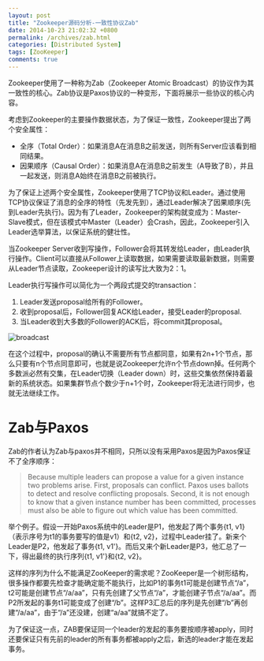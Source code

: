 ```yaml
---
layout: post
title: "Zookeeper源码分析-一致性协议Zab"
date: 2014-10-23 21:02:32 +0800
permalink: /archives/zab.html
categories: [Distributed System]
tags: [ZooKeeper]
comments: true
---
```


Zookeeper使用了一种称为Zab（Zookeeper Atomic Broadcast）的协议作为其一致性的核心。Zab协议是Paxos协议的一种变形，下面将展示一些协议的核心内容。

考虑到Zookeeper的主要操作数据状态，为了保证一致性，Zookeeper提出了两个安全属性：

+ 全序（Total Order）：如果消息A在消息B之前发送，则所有Server应该看到相同结果。
+ 因果顺序（Causal Order）：如果消息A在消息B之前发生（A导致了B），并且一起发送，则消息A始终在消息B之前被执行。

为了保证上述两个安全属性，Zookeeper使用了TCP协议和Leader。通过使用TCP协议保证了消息的全序的特性（先发先到），通过Leader解决了因果顺序(先到Leader先执行)。因为有了Leader，Zookeeper的架构就变成为：Master-Slave模式，但在该模式中Master（Leader）会Crash，因此，Zookeeper引入Leader选举算法，以保证系统的健壮性。

当Zookeeper Server收到写操作，Follower会将其转发给Leader，由Leader执行操作。Client可以直接从Follower上读取数据，如果需要读取最新数据，则需要从Leader节点读取，Zookeeper设计的读写比大致为2：1。

Leader执行写操作可以简化为一个两段式提交的transaction：

1. Leader发送proposal给所有的Follower。
2. 收到proposal后，Follower回复ACK给Leader，接受Leader的proposal.
3. 当Leader收到大多数的Follower的ACK后，将commit其proposal。

![broadcast](/images/uploads/2014/10/broadcast.png)

在这个过程中，proposal的确认不需要所有节点都同意，如果有2n+1个节点，那么只要有n个节点同意即可，也就是说Zookeeper允许n个节点down掉。任何两个多数派必然有交集，在Leader切换（Leader down）时，这些交集依然保持着最新的系统状态。如果集群节点个数少于n+1个时，Zookeeper将无法进行同步，也就无法继续工作。

# Zab与Paxos
Zab的作者认为Zab与paxos并不相同，只所以没有采用Paxos是因为Paxos保证不了全序顺序：

> Because multiple leaders can propose a value for a given instance two problems arise.
> First, proposals can conflict. Paxos uses ballots to detect and resolve conflicting proposals. 
> Second, it is not enough to know that a given instance number has been committed, processes must also be able to figure out which value has been committed.

举个例子。假设一开始Paxos系统中的Leader是P1，他发起了两个事务{t1, v1}（表示序号为t1的事务要写的值是v1）和{t2, v2}，过程中Leader挂了。新来个Leader是P2，他发起了事务{t1, v1'}。而后又来个新Leader是P3，他汇总了一下，得出最终的执行序列{t1, v1'}和{t2, v2}。

这样的序列为什么不能满足ZooKeeper的需求呢？ZooKeeper是一个树形结构，很多操作都要先检查才能确定能不能执行，比如P1的事务t1可能是创建节点“/a”，t2可能是创建节点“/a/aa”，只有先创建了父节点“/a”，才能创建子节点“/a/aa”。而P2所发起的事务t1可能变成了创建“/b”。这样P3汇总后的序列是先创建“/b”再创建“/a/aa”，由于“/a”还没建，创建“a/aa”就搞不定了。

为了保证这一点，ZAB要保证同一个leader的发起的事务要按顺序被apply，同时还要保证只有先前的leader的所有事务都被apply之后，新选的leader才能在发起事务。
